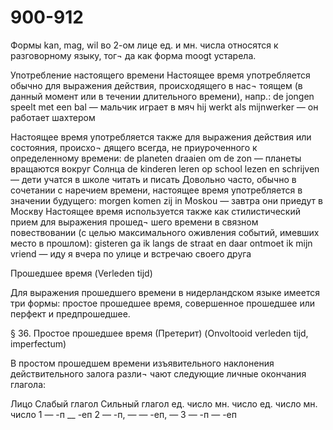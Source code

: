 # 900-912

Формы kan, mag, wil во 2-ом лице ед. и мн. числа относятся к разговорному языку, тог¬ да как форма moogt устарела.

Употребление настоящего времени Настоящее время употребляется обычно для выражения действия, происходящего в нас¬ тоящем \(в данный момент или в течении длительного времени\), напр.: de jongen speelt met een bal — мальчик играет в мяч hij werkt als mijnwerker — он работает шахтером

Настоящее время употребляется также для выражения действия или состояния, происхо¬ дящего всегда, не приуроченного к определенному времени: de planeten draaien om de zon — планеты вращаются вокруг Солнца de kinderen leren op school lezen en schrijven — дети учатся в школе читать и писать Довольно часто, обычно в сочетании с наречием времени, настоящее время употребляется в значении будущего: morgen komen zij in Moskou — завтра они приедут в Москву Настоящее время используется также как стилистический прием для выражения прошед¬ шего времени в связном повествовании \(с целью максимального оживления событий, имевших место в прошлом\): gisteren ga ik langs de straat en daar ontmoet ik mijn vriend — иду я вчера по улице и встречаю своего друга

Прошедшее время \(Verleden tijd\)

Для выражения прошедшего времени в нидерландском языке имеется три формы: простое прошедшее время, совершенное прошедшее или перфект и предпрошедшее.

§ 36. Простое прошедшее время \(Претерит\) \(Onvoltooid verleden tijd, imperfectum\)

В простом прошедшем времени изъявительного наклонения действительного залога разли¬ чают следующие личные окончания глагола:

Лицо Слабый глагол Сильный глагол ед. число мн. число ед. число мн. число 1 — -п \_\_ -еп 2 — -п, — — -еп, — 3 — -п — -еп



